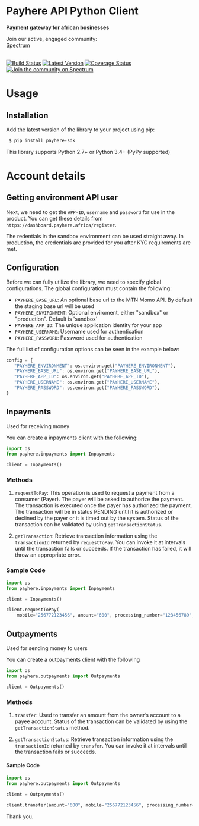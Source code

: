 # Payhere API Python Client</h1>

<strong>Payment gateway for african businesses</strong>

<div>
  Join our active, engaged community: <br>
  <a href="https://spectrum.chat/payhere-api-sdk/">Spectrum</a>
  <br><br>
</div>


[![Build Status](https://travis-ci.com/rileydigitalservices/payhere-python-sdk.svg?branch=master)](https://travis-ci.com/rileydigitalservices/payhere-python-sdk)
[![Latest Version](https://img.shields.io/pypi/v/tox-travis.svg)](https://badge.fury.io/js/payhere-python-sdk)
[![Coverage Status](https://coveralls.io/repos/github/rileydigitalservices/payhere-python-sdk/badge.svg?branch=master)](https://coveralls.io/github/rileydigitalservices/payhere-python-sdk?branch=master)
[![Join the community on Spectrum](https://withspectrum.github.io/badge/badge.svg)](https://spectrum.chat/momo-api-developers/)


# Usage

## Installation

Add the latest version of the library to your project using pip:

```bash
 $ pip install payhere-sdk
```

This library supports Python 2.7+ or Python 3.4+ (PyPy supported)

# Account details

## Getting environment API user 

Next, we need to get the `APP-ID`, `username` and `password` for use in the product. You can get these details from `https://dashboard.payhere.africa/register`.

The redentials in the sandbox environment can be used straight away. In production, the credentials are provided for you after KYC requirements are met.

## Configuration

Before we can fully utilize the library, we need to specify global configurations. The global configuration must contain the following:

* `PAYHERE_BASE_URL`: An optional base url to the MTN Momo API. By default the staging base url will be used
* `PAYHERE_ENVIRONMENT`: Optional enviroment, either "sandbox" or "production". Default is 'sandbox'
* `PAYHERE_APP_ID`: The unique application identity for your app
* `PAYHERE_USERNAME`: Username used for authentication
* `PAYHERE_PASSWORD`: Password used for authentication

The full list of configuration options can be seen in the example below:

 ```python
 config = {
    "PAYHERE_ENVIRONMENT": os.environ.get("PAYHERE_ENVIRONMENT"), 
    "PAYHERE_BASE_URL": os.environ.get("PAYHERE_BASE_URL"), 
    "PAYHERE_APP_ID": os.environ.get("PAYHERE_APP_ID"),
    "PAYHERE_USERNAME": os.environ.get("PAYHERE_USERNAME"), 
    "PAYHERE_PASSWORD": os.environ.get("PAYHERE_PASSWORD"),
}
```

## Inpayments
Used for receiving money

You can create a inpayments client with the following:

```python
import os
from payhere.inpayments import Inpayments

client = Inpayments()
```

### Methods

1. `requestToPay`: This operation is used to request a payment from a consumer (Payer). The payer will be asked to authorize the payment. The transaction is executed once the payer has authorized the payment. The transaction will be in status PENDING until it is authorized or declined by the payer or it is timed out by the system. Status of the transaction can be validated by using `getTransactionStatus`.

2. `getTransaction`: Retrieve transaction information using the `transactionId` returned by `requestToPay`. You can invoke it at intervals until the transaction fails or succeeds. If the transaction has failed, it will throw an appropriate error. 

### Sample Code

```python
import os
from payhere.inpayments import Inpayments

client = Inpayments()

client.requestToPay(
    mobile="256772123456", amount="600", processing_number="123456789", narration="dd")
```

## Outpayments

Used for sending money to users

You can create a outpayments client with the following

```python
import os
from payhere.outpayments import Outpayments

client = Outpayments()
```

### Methods

1. `transfer`: Used to transfer an amount from the owner’s account to a payee account. Status of the transaction can be validated by using the `getTransactionStatus` method.

2. `getTransactionStatus`: Retrieve transaction information using the `transactionId` returned by `transfer`. You can invoke it at intervals until the transaction fails or succeeds.

#### Sample Code

```python
import os
from payhere.outpayments import Outpayments

client = Outpayments()

client.transfer(amount="600", mobile="256772123456", processing_number="123456789", narration="dd")

```

Thank you.
